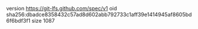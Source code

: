 version https://git-lfs.github.com/spec/v1
oid sha256:dbadce8358432c57ad8d602abb792733c1aff39e1414945af8605bd6f6bdf3f1
size 1087
